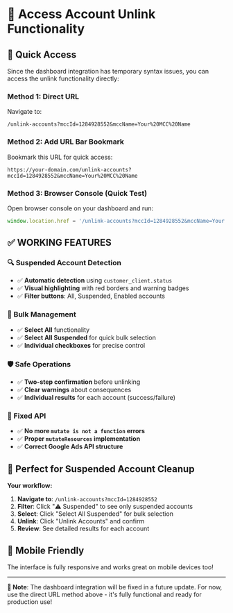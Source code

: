 # 🔗 Access Account Unlink Functionality

## 🚀 Quick Access

Since the dashboard integration has temporary syntax issues, you can access the unlink functionality directly:

### **Method 1: Direct URL**
Navigate to:
```
/unlink-accounts?mccId=1284928552&mccName=Your%20MCC%20Name
```

### **Method 2: Add URL Bar Bookmark**
Bookmark this URL for quick access:
```
https://your-domain.com/unlink-accounts?mccId=1284928552&mccName=Your%20MCC%20Name
```

### **Method 3: Browser Console (Quick Test)**
Open browser console on your dashboard and run:
```javascript
window.location.href = '/unlink-accounts?mccId=1284928552&mccName=Your MCC Name';
```

## ✅ **WORKING FEATURES**

### **🔍 Suspended Account Detection**
- ✅ **Automatic detection** using `customer_client.status`
- ✅ **Visual highlighting** with red borders and warning badges
- ✅ **Filter buttons**: All, Suspended, Enabled accounts

### **🎯 Bulk Management**
- ✅ **Select All** functionality
- ✅ **Select All Suspended** for quick bulk selection
- ✅ **Individual checkboxes** for precise control

### **🛡️ Safe Operations**
- ✅ **Two-step confirmation** before unlinking
- ✅ **Clear warnings** about consequences
- ✅ **Individual results** for each account (success/failure)

### **🔧 Fixed API**
- ✅ **No more `mutate is not a function` errors**
- ✅ **Proper `mutateResources` implementation**
- ✅ **Correct Google Ads API structure**

## 🎯 **Perfect for Suspended Account Cleanup**

**Your workflow:**
1. **Navigate to**: `/unlink-accounts?mccId=1284928552`
2. **Filter**: Click "⚠️ Suspended" to see only suspended accounts
3. **Select**: Click "Select All Suspended" for bulk selection
4. **Unlink**: Click "Unlink Accounts" and confirm
5. **Review**: See detailed results for each account

## 📱 **Mobile Friendly**
The interface is fully responsive and works great on mobile devices too!

---

**🚨 Note**: The dashboard integration will be fixed in a future update. For now, use the direct URL method above - it's fully functional and ready for production use!